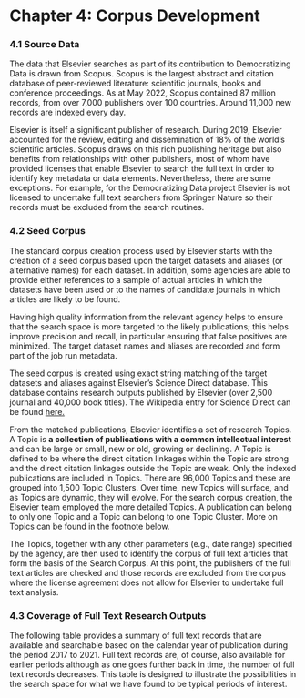 # Chapter 4: Corpus Development

### 4.1    Source Data

The data that Elsevier searches as part of its contribution to Democratizing Data is drawn from Scopus. Scopus is the largest abstract and citation database of peer-reviewed literature: scientific journals, books and conference proceedings. As at May 2022, Scopus contained 87 million records, from over 7,000 publishers over 100 countries. Around 11,000 new records are indexed every day.

Elsevier is itself a significant publisher of research. During 2019, Elsevier accounted for the review, editing and dissemination of 18% of the world’s scientific articles. Scopus draws on this rich publishing heritage but also benefits from relationships with other publishers, most of whom have provided licenses that enable Elsevier to search the full text in order to identify key metadata or data elements. Nevertheless, there are some exceptions. For example, for the Democratizing Data project Elsevier is not licensed to undertake full text searchers from Springer Nature so their records must be excluded from the search routines.



### 4.2   Seed Corpus

The standard corpus creation process used by Elsevier starts with the creation of a seed corpus based upon the target datasets and aliases (or alternative names) for each dataset. In addition, some agencies are able to provide either references to a sample of actual articles in which the datasets have been used or to the names of candidate journals in which articles are likely to be found.&#x20;

Having high quality information from the relevant agency helps to ensure that the search space is more targeted to the likely publications; this helps improve precision and recall, in particular ensuring that false positives are minimized. The target dataset names and aliases are recorded and form part of the job run metadata.

The seed corpus is created using exact string matching of the target datasets and aliases against Elsevier’s Science Direct database. This database contains research outputs published by Elsevier (over 2,500 journal and 40,000 book titles). The Wikipedia entry for Science Direct can be found [here. ](https://en.wikipedia.org/wiki/ScienceDirect)

From the matched publications, Elsevier identifies a set of research Topics. A Topic is **a collection of publications with a common intellectual interest** and can be large or small, new or old, growing or declining. A Topic is defined to be where the direct citation linkages within the Topic are strong and the direct citation linkages outside the Topic are weak. Only the indexed publications are included in Topics. There are 96,000 Topics and these are grouped into 1,500 Topic Clusters. Over time, new Topics will surface, and as Topics are dynamic, they will evolve. For the search corpus creation, the Elsevier team employed the more detailed Topics. A publication can belong to only one Topic and a Topic can belong to one Topic Cluster. More on Topics can be found in the footnote below.

The Topics, together with any other parameters (e.g., date range) specified by the agency, are then used to identify the corpus of full text articles that form the basis of the Search Corpus. At this point, the publishers of the full text articles are checked and those records are excluded from the corpus where the license agreement does not allow for Elsevier to undertake full text analysis.



### 4.3   Coverage of Full Text Research Outputs

The following table provides a summary of full text records that are available and searchable based on the calendar year of publication during the period 2017 to 2021. Full text records are, of course, also available for earlier periods although as one goes further back in time, the number of full text records decreases. This table is designed to illustrate the possibilities in the search space for what we have found to be typical periods of interest.
